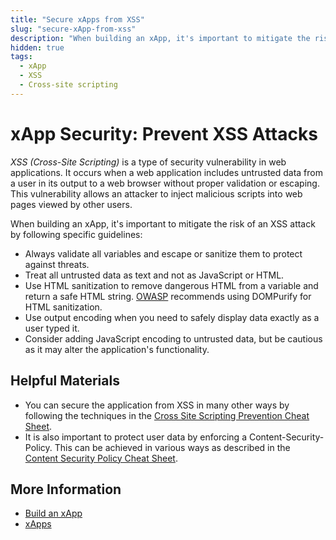 ```yaml
---
title: "Secure xApps from XSS"
slug: "secure-xApp-from-xss"
description: "When building an xApp, it's important to mitigate the risk of an XSS attack by following specific guidelines."
hidden: true
tags:
  - xApp
  - XSS
  - Cross-site scripting
---
```


# xApp Security: Prevent XSS Attacks

_XSS (Cross-Site Scripting)_ is a type of security vulnerability in web applications. It occurs when a web application includes untrusted data from a user in its output to a web browser without proper validation or escaping. This vulnerability allows an attacker to inject malicious scripts into web pages viewed by other users.

When building an xApp, it's important to mitigate the risk of an XSS attack by following specific guidelines:

- Always validate all variables and escape or sanitize them to protect against threats.
- Treat all untrusted data as text and not as JavaScript or HTML.
- Use HTML sanitization to remove dangerous HTML from a variable and return a safe HTML string. [OWASP](https://en.wikipedia.org/wiki/OWASP) recommends using DOMPurify for HTML sanitization.
- Use output encoding when you need to safely display data exactly as a user typed it.
- Consider adding JavaScript encoding to untrusted data, but be cautious as it may alter the application's functionality.

## Helpful Materials

- You can secure the application from XSS in many other ways by following the techniques in the [Cross Site Scripting Prevention Cheat Sheet](https://cheatsheetseries.owasp.org/cheatsheets/Cross_Site_Scripting_Prevention_Cheat_Sheet.html).
- It is also important to protect user data by enforcing a Content-Security-Policy. This can be achieved in various ways as described in the [Content Security Policy Cheat Sheet](https://cheatsheetseries.owasp.org/cheatsheets/Content_Security_Policy_Cheat_Sheet.html).

## More Information

- [Build an xApp](../build/overview.md)
- [xApps](../overview.md)